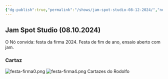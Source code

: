 ```yaml
---
{"dg-publish":true,"permalink":"/shows/jam-spot-studio-08-12-2024/","noteIcon":"✦"}
---
```


## Jam Spot Studio (08.10.2024)
O Nó convida: festa da firma 2024. Festa de fim de ano, ensaio aberto com jam.
### Cartaz
![festa-firma0.png](/img/user/img/festa-firma0.png)
![festa-firma4.png](/img/user/img/festa-firma4.png)
Cartazes do Rodolfo

